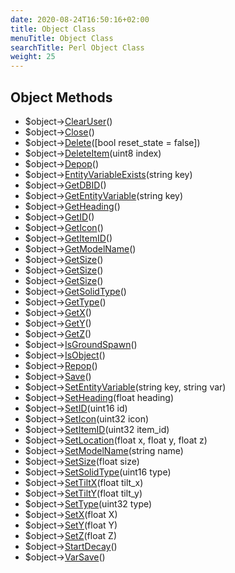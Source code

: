 ```yaml
---
date: 2020-08-24T16:50:16+02:00
title: Object Class
menuTitle: Object Class
searchTitle: Perl Object Class
weight: 25
---
```


## Object Methods
- $object->[ClearUser](clearuser)()
- $object->[Close](close)()
- $object->[Delete](delete)([bool reset_state = false])
- $object->[DeleteItem](deleteitem)(uint8 index)
- $object->[Depop](depop)()
- $object->[EntityVariableExists](entityvariableexists)(string key)
- $object->[GetDBID](getdbid)()
- $object->[GetEntityVariable](getentityvariable)(string key)
- $object->[GetHeading](getheading)()
- $object->[GetID](getid)()
- $object->[GetIcon](geticon)()
- $object->[GetItemID](getitemid)()
- $object->[GetModelName](getmodelname)()
- $object->[GetSize](getsize)()
- $object->[GetSize](getsize)()
- $object->[GetSize](getsize)()
- $object->[GetSolidType](getsolidtype)()
- $object->[GetType](gettype)()
- $object->[GetX](getx)()
- $object->[GetY](gety)()
- $object->[GetZ](getz)()
- $object->[IsGroundSpawn](isgroundspawn)()
- $object->[IsObject](isobject)()
- $object->[Repop](repop)()
- $object->[Save](save)()
- $object->[SetEntityVariable](setentityvariable)(string key, string var)
- $object->[SetHeading](setheading)(float heading)
- $object->[SetID](setid)(uint16 id)
- $object->[SetIcon](seticon)(uint32 icon)
- $object->[SetItemID](setitemid)(uint32 item_id)
- $object->[SetLocation](setlocation)(float x, float y, float z)
- $object->[SetModelName](setmodelname)(string name)
- $object->[SetSize](setsize)(float size)
- $object->[SetSolidType](setsolidtype)(uint16 type)
- $object->[SetTiltX](settiltx)(float tilt_x)
- $object->[SetTiltY](settilty)(float tilt_y)
- $object->[SetType](settype)(uint32 type)
- $object->[SetX](setx)(float X)
- $object->[SetY](sety)(float Y)
- $object->[SetZ](setz)(float Z)
- $object->[StartDecay](startdecay)()
- $object->[VarSave](varsave)()